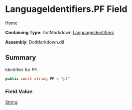 # LanguageIdentifiers\.PF Field

[Home](../../../README.md)

**Containing Type**: DotMarkdown\.[LanguageIdentifiers](../README.md)

**Assembly**: DotMarkdown\.dll

## Summary

Identifier for PF\.

```csharp
public const string PF = "pf"
```

### Field Value

[String](https://docs.microsoft.com/en-us/dotnet/api/system.string)

